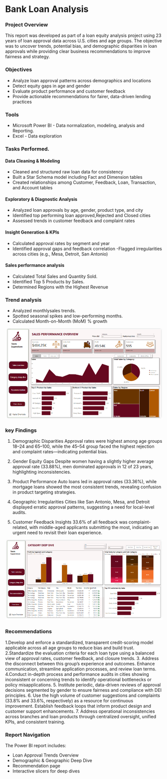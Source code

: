 # Bank Loan Analysis

### Project Overview

This report was developed as part of a loan equity analysis project using 23 years of loan approval data across U.S. cities and age groups. The objective was to uncover trends, potential bias, and demographic disparities in loan approvals while providing clear business recommendations to improve fairness and strategy.

### Objectives

- Analyze loan approval patterns across demographics and locations
- Detect equity gaps in age and gender
- Evaluate product performance and customer feedback
- Provide actionable recommendations for fairer, data-driven lending practices

### Tools

  - Microsoft Power BI - Data normalization, modeling, analysis and Reporting.
  - Excel - Data exploration
 
### Tasks Performed.
#### Data Cleaning & Modeling

- Cleaned and structured raw loan data for consistency
- Built a Star Schema model including Fact and Dimension tables
- Created relationships among Customer, Feedback, Loan, Transaction, and Account tables

#### Exploratory & Diagnostic Analysis
- Analyzed loan approvals by age, gender, product type, and city
- Identified top performing loan approved,Rejected and Closed cities
- Assessed trends in customer feedback and complaint rates

#### Insight Generation & KPIs
- Calculated approval rates by segment and year
- Identified approval gaps and feedback correlation
-Flagged irregularities across cities (e.g., Mesa, Detroit, San Antonio)
  
 #### Sales performance analysis
      
- Calculated Total Sales and Quantity Sold.
- Identified Top 5 Products by Sales.
- Determined Regions with the Highest Revenue

 ### Trend analysis
 
  - Analyzed monthlysales trends.
  - Spotted seasonal spikes and low-performing months.
  - Calculated Month-on-Month (MoM) % growth

   ![Teem Dashboard Screenshot](https://github.com/Kaylaoflife/Powerbi-project/blob/main/Dashboard%20presentation/Teem%201.png?raw=true)



### key Findings


1. Demographic Disparities
Approval rates were highest among age groups 18–24 and 65–100, while the 45–54 group faced the highest rejection and complaint rates—indicating potential bias. 

2. Gender Equity Gaps
Despite women having a slightly higher average approval rate (33.88%), men dominated approvals in 12 of 23 years, highlighting inconsistencies.

3. Product Performance
Auto loans led in approval rates (33.36%), while mortgage loans showed the most consistent trends, revealing confusion in product targeting strategies.

4. Geographic Irregularities
Cities like San Antonio, Mesa, and Detroit displayed erratic approval patterns, suggesting a need for local-level audits.

5. Customer Feedback Insights
33.6% of all feedback was complaint-related, with middle-aged applicants submitting the most, indicating an urgent need to revisit their loan experience.

![Teem Dashboard Screenshot 2](https://github.com/Kaylaoflife/Powerbi-project/blob/main/Dashboard%20presentation/Teem%202.png?raw=true)


### Recommendations

1.Develop and enforce a standardized, transparent credit-scoring model applicable across all age groups to reduce bias and build trust.
2.Standardize the evaluation criteria for each loan type using a balanced view of approval rates, customer feedback, and closure trends.
3. Address the disconnect between this group’s experience and outcomes. Enhance communication, streamline application processes, and review loan terms.
4.Conduct in-depth process and performance audits in cities showing inconsistent or concerning trends to identify operational bottlenecks or policy misapplications.
5. Institute periodic, data-driven reviews of approval decisions segmented by gender to ensure fairness and compliance with DEI principles.
6. Use the high volume of customer suggestions and complaints (33.8% and 33.6%, respectively) as a resource for continuous improvement. Establish feedback loops that inform product design and customer support enhancements.
7. Address operational inconsistencies across branches and loan products through centralized oversight, unified KPIs, and consistent training.

### Report Navigation
The Power BI report includes:
- Loan Approval Trends Overview
- Demographic & Geographic Deep Dive
- Recommendation page
- Interactive slicers for deep dives
